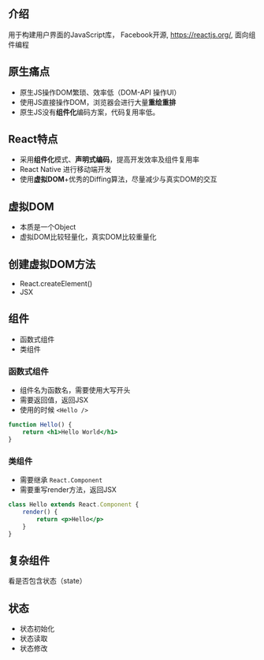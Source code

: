 ## 介绍

用于构建用户界面的JavaScript库， Facebook开源, https://reactjs.org/, 面向组件编程



## 原生痛点

- 原生JS操作DOM繁琐、效率低（DOM-API 操作UI）
- 使用JS直接操作DOM，浏览器会进行大量**重绘重排**
- 原生JS没有**组件化**编码方案，代码复用率低。



## React特点

- 采用**组件化**模式、**声明式编码**，提高开发效率及组件复用率
- React Native 进行移动端开发
- 使用**虚拟DOM**+优秀的Diffing算法，尽量减少与真实DOM的交互



## 虚拟DOM

- 本质是一个Object
- 虚拟DOM比较轻量化，真实DOM比较重量化



## 创建虚拟DOM方法

- React.createElement()
- JSX





## 组件

- 函数式组件
- 类组件



### 函数式组件

- 组件名为函数名，需要使用大写开头
- 需要返回值，返回JSX
- 使用的时候 `<Hello />`

```jsx
function Hello() {
    return <h1>Hello World</h1>
}
```



### 类组件

- 需要继承   `React.Component `
- 需要重写render方法，返回JSX

```jsx
class Hello extends React.Component {
    render() {
        return <p>Hello</p>
    }
}
```



## 复杂组件

看是否包含状态（state）





## 状态

- 状态初始化
- 状态读取
- 状态修改
